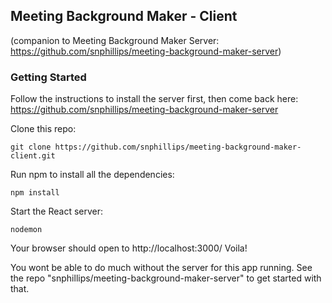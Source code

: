## Meeting Background Maker - Client

(companion to Meeting Background Maker Server: https://github.com/snphillips/meeting-background-maker-server)

### Getting Started

Follow the instructions to install the server first, then come back here: https://github.com/snphillips/meeting-background-maker-server

Clone this repo:

`git clone https://github.com/snphillips/meeting-background-maker-client.git`
 
Run npm to install all the dependencies:

`npm install`

Start the React server:

`nodemon`

Your browser should open to http://localhost:3000/ Voila!

You wont be able to do much without the server for this app running. See the repo "snphillips/meeting-background-maker-server" to get started with that.



